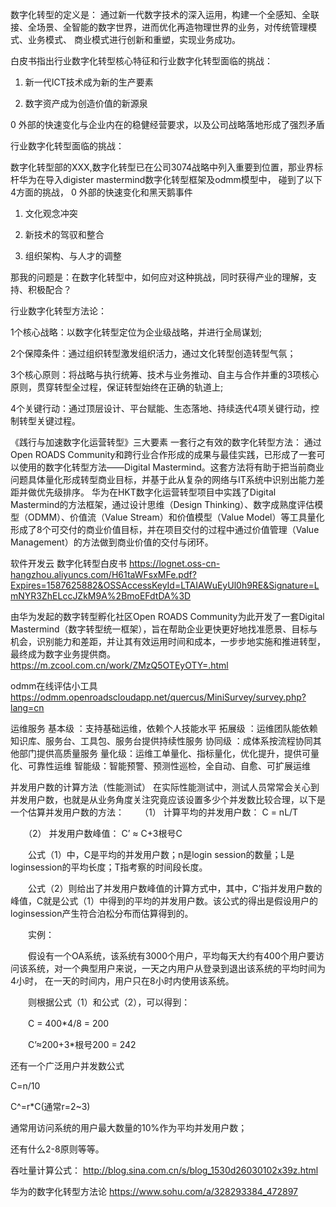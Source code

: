 数字化转型的定义是：
  通过新一代数字技术的深入运用，构建一个全感知、全联接、全场景、全智能的数字世界，进而优化再造物理世界的业务，对传统管理模式、业务模式、
  商业模式进行创新和重塑，实现业务成功。

白皮书指出行业数字化转型核心特征和行业数字化转型面临的挑战：

1. 新一代ICT技术成为新的生产要素

2. 数字资产成为创造价值的新源泉




0 外部的快速变化与企业内在的稳健经营要求，以及公司战略落地形成了强烈矛盾

行业数字化转型面临的挑战：

数字化转型部的XXX,数字化转型已在公司3074战略中列入重要到位置，那业界标杆华为在导入digister mastermind数字化转型框架及odmm模型中，
碰到了以下4方面的挑战，
0 外部的快速变化和黑天鹅事件

1. 文化观念冲突

2. 新技术的驾驭和整合

3. 组织架构、与人才的调整

那我的问题是：在数字化转型中，如何应对这种挑战，同时获得产业的理解，支持、积极配合？

行业数字化转型方法论：

1个核心战略：以数字化转型定位为企业级战略，并进行全局谋划;

2个保障条件：通过组织转型激发组织活力，通过文化转型创造转型气氛；

3个核心原则：将战略与执行统筹、技术与业务推动、自主与合作并重的3项核心原则，贯穿转型全过程，保证转型始终在正确的轨道上;

4个关键行动：通过顶层设计、平台赋能、生态落地、持续迭代4项关键行动，控制转型关键过程。


《践行与加速数字化运营转型》三大要素
一套行之有效的数字化转型方法：
 通过Open ROADS Community和跨行业合作形成的成果与最佳实践，已形成了一套可以使用的数字化转型方法——Digital Mastermind。这套方法将有助于把当前商业问题具体量化形成转型商业目标，并基于此从复杂的网络与IT系统中识别出能力差距并做优先级排序。
华为在HKT数字化运营转型项目中实践了Digital Mastermind的方法框架，通过设计思维（Design Thinking）、数字成熟度评估模型（ODMM）、价值流（Value Stream）和价值模型（Value Model）等工具量化形成了8个可交付的商业价值目标，并在项目交付的过程中通过价值管理（Value Management）的方法做到商业价值的交付与闭环。

软件开发云
数字化转型白皮书
https://lognet.oss-cn-hangzhou.aliyuncs.com/H61taWFsxMFe.pdf?Expires=1587625882&OSSAccessKeyId=LTAIAWuEyUl0h9RE&Signature=LmNYR3ZhELccJZkM9A%2BmoEFdtDA%3D



由华为发起的数字转型孵化社区Open ROADS Community为此开发了一套Digital Mastermind（数字转型统一框架），旨在帮助企业更快更好地找准愿景、目标与机会，识别能力和差距，并让其有效运用时间和成本，一步步地实施和推进转型，最终成为数字业务提供商。
https://m.zcool.com.cn/work/ZMzQ5OTEyOTY=.html

odmm在线评估小工具
https://odmm.openroadscloudapp.net/quercus/MiniSurvey/survey.php?lang=cn

运维服务
基本级 ：支持基础运维，依赖个人技能水平
拓展级 ：运维团队能依赖知识库、服务台、工具包、服务台提供持续性服务
协同级 ：成体系按流程协同其他部门提供高质量服务
量化级：运维工单量化、指标量化，优化提升，提供可量化、可靠性运维
智能级：智能预警、预测性巡检，全自动、自愈、可扩展运维



并发用户数的计算方法（性能测试）
在实际性能测试中，测试人员常常会关心到并发用户数，也就是从业务角度关注究竟应该设置多少个并发数比较合理，以下是一个估算并发用户数的方法：
　　（1） 计算平均的并发用户数： C = nL/T

　　（2） 并发用户数峰值： C’ ≈ C+3根号C

　　公式（1）中，C是平均的并发用户数；n是login session的数量；L是loginsession的平均长度；T指考察的时间段长度。

　　公式（2）则给出了并发用户数峰值的计算方式中，其中，C’指并发用户数的峰值，C就是公式（1）中得到的平均的并发用户数。该公式的得出是假设用户的loginsession产生符合泊松分布而估算得到的。

　　实例：

　　假设有一个OA系统，该系统有3000个用户，平均每天大约有400个用户要访问该系统，对一个典型用户来说，一天之内用户从登录到退出该系统的平均时间为4小时，
在一天的时间内，用户只在8小时内使用该系统。

　　则根据公式（1）和公式（2），可以得到：

　　C = 400*4/8 = 200

　　C’≈200+3*根号200 = 242

还有一个广泛用户并发数公式

C=n/10

C^=r*C(通常r=2~3)

通常用访问系统的用户最大数量的10%作为平均并发用户数；

还有什么2-8原则等等。

吞吐量计算公式：
http://blog.sina.com.cn/s/blog_1530d26030102x39z.html

华为的数字化转型方法论
https://www.sohu.com/a/328293384_472897